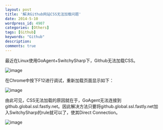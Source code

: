 ```yaml
---
layout: post
title: '解决Github网站CSS无法加载问题'
date: 2014-5-10
wordpress_id: 4907
categories: [Others]
tags: [Github]
keywords: "Github"
description: 
comments: true
---
```

最近在Linux使用GoAgent+SwitchySharp下，Github无法加载CSS。

![image](/images/uploads/2014/05/Selection_001.png)

在Chrome中按下F12进行调试，重新加载页面显示如下：

![image](/images/uploads/2014/05/Selection_002.png)

由此可见，CSS无法加载的原因就在于，GoAgent无法连接到github.global.ssl.fastly.net。因此解决方法只要将github.global.ssl.fastly.net加入SwitchySharp的rule就可以了，使其Direct Connection。

![image](/images/uploads/2014/05/Selection_003.png)